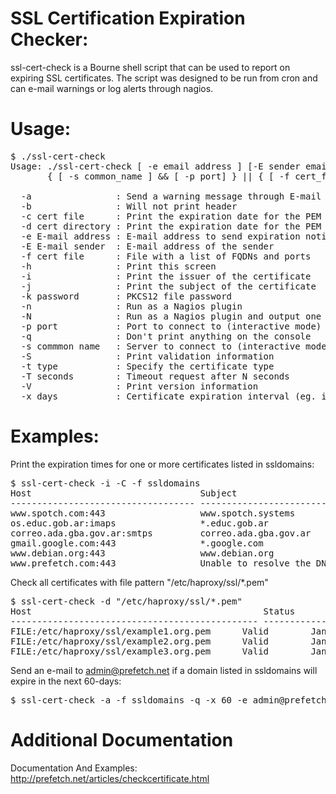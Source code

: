 # SSL Certification Expiration Checker:

ssl-cert-check is a Bourne shell script that can be used to report on expiring SSL certificates. The script was designed to be run from cron and can e-mail warnings or log alerts through nagios.  

# Usage:
<pre>
$ ./ssl-cert-check
Usage: ./ssl-cert-check [ -e email address ] [-E sender email address] [ -x days ] [-q] [-a] [-b] [-h] [-i] [-n] [-N] [-v]
       { [ -s common_name ] && [ -p port] } || { [ -f cert_file ] } || { [ -c cert file ] } || { [ -d cert dir ] }

  -a                : Send a warning message through E-mail
  -b                : Will not print header
  -c cert file      : Print the expiration date for the PEM or PKCS12 formatted certificate in cert file
  -d cert directory : Print the expiration date for the PEM or PKCS12 formatted certificates in cert directory
  -e E-mail address : E-mail address to send expiration notices
  -E E-mail sender  : E-mail address of the sender
  -f cert file      : File with a list of FQDNs and ports
  -h                : Print this screen
  -i                : Print the issuer of the certificate
  -j                : Print the subject of the certificate
  -k password       : PKCS12 file password
  -n                : Run as a Nagios plugin
  -N                : Run as a Nagios plugin and output one line summary (implies -n, requires -f or -d)
  -p port           : Port to connect to (interactive mode)
  -q                : Don't print anything on the console
  -s commmon name   : Server to connect to (interactive mode)
  -S                : Print validation information
  -t type           : Specify the certificate type
  -T seconds        : Timeout request after N seconds
  -V                : Print version information
  -x days           : Certificate expiration interval (eg. if cert_date < days)
</pre>

# Examples:

Print the expiration times for one or more certificates listed in ssldomains:

<pre>
$ ssl-cert-check -i -C -f ssldomains
Host                                Subject                   Issuer            Status   Expires     Days
----------------------------------- ------------------------- ----------------- -------- ----------- ----
www.spotch.com:443                  www.spotch.systems        Let's Encrypt     Valid    Aug 23 2021   33
os.educ.gob.ar:imaps                *.educ.gob.ar             Sectigo Limited   Expired  Jul 13 2021   -8
correo.ada.gba.gov.ar:smtps         correo.ada.gba.gov.ar     Let's Encrypt     Valid    Sep  4 2021   45
gmail.google.com:443                *.google.com              Google Trust Serv Valid    Sep 14 2021   55
www.debian.org:443                  www.debian.org            Let's Encrypt     Valid    Sep 26 2021   67
www.prefetch.com:443                Unable to resolve the DNS name              Unknown    0    0    0
</pre>

Check all certificates with file pattern "/etc/haproxy/ssl/\*.pem"

<pre>
$ ssl-cert-check -d "/etc/haproxy/ssl/*.pem"
Host                                            Status       Expires      Days
----------------------------------------------- ------------ ------------ ----
FILE:/etc/haproxy/ssl/example1.org.pem      Valid        Jan 6 2017   78                                 
FILE:/etc/haproxy/ssl/example2.org.pem      Valid        Jan 1 2017   73                                 
FILE:/etc/haproxy/ssl/example3.org.pem      Valid        Jan 6 2017   78                                 
</pre>

Send an e-mail to admin@prefetch.net if a domain listed in ssldomains will expire in the next 60-days:

<pre>
$ ssl-cert-check -a -f ssldomains -q -x 60 -e admin@prefetch.net
</pre>

# Additional Documentation

Documentation And Examples: http://prefetch.net/articles/checkcertificate.html
